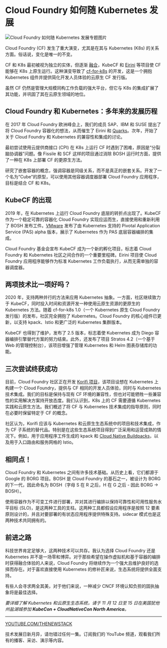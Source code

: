 # Cloud Foundry 如何随 Kubernetes 发展

![Cloud Foundry 如何随 Kubernetes 发展专题图片](https://cdn.thenewstack.io/media/2024/10/38422f4b-railroad-1024x576.jpg)

Cloud Foundry (CF) 发生了重大演变，尤其是在其与 Kubernetes (K8s) 的关系方面。俗话说，变化是唯一的不变。

CF 和 K8s 最初被视为独立的实体，但逐渐 [融合](https://thenewstack.io/kubernetes-and-cloud-foundry-better-together/)，KubeCF 和 [Eirini](https://thenewstack.io/with-project-eirini-cloud-foundry-adapts-to-a-new-open-source-ecosystem/) 等项目使 CF 能够在 K8s 上原生运行。这种演变导致了 [cf-for-k8s](https://thenewstack.io/cloud-foundry-aims-to-bring-the-ease-of-cf-push-to-kubernetes/) 的开发，这是一个拥抱 Kubernetes 组件并提供简化开发人员体验的云原生 CF 发行版。

虽然 CF 仍然是管理大规模同构工作负载的强大平台，但它与 K8s 的集成扩展了其功能，并巩固了其在云原生领域的地位。

## Cloud Foundry 和 Kubernetes：多年来的发展历程

在 2017 年 Cloud Foundry 欧洲峰会上，我们的成员 SAP、IBM 和 SUSE 提出了将 Cloud Foundry 容器化的想法，从而催生了 Eirini 和 [Quarks](https://thenewstack.io/cloud-foundry-containerized-project-quarks-and-project-eirini/)。次年，开始了关于 Cloud Foundry 和 Kubernetes 的兼容性和集成的讨论。

最初尝试使用云提供商接口 (CPI) 在 K8s 上运行 CF 时遇到了困难，原因是“分裂脑协调器”问题。像 Fissile 和 SCF 这样的项目通过消除 BOSH 运行时方面，提供了一种在 K8s 上部署 CF 的更原生方法。

研究了嵌套容器的概念，强调容器是同级关系，而不是真正的嵌套关系。开发了一个名为“Cube”的原型，可以使用其他容器调度器部署 Cloud Foundry 应用程序，目标是结合 CF 和 K8s。

## KubeCF 的出现

2019 年，在 Kubernetes 上运行 Cloud Foundry 底层的转折点出现了。KubeCF 作为一个稳定可靠的容器化 Cloud Foundry 实现应运而生，直接使用和重新利用了 BOSH 发布工件。[VMware](https://tanzu.vmware.com?utm_content=inline+mention) 发布了由 Kubernetes 支持的 Pivotal Application Service (PAS) alpha 版本，展示了 Kubernetes 作为 PAS 底层容器编排的集成。

Cloud Foundry 基金会宣布 KubeCF 成为一个新的孵化项目，标志着 Cloud Foundry 和 Kubernetes 社区之间合作的一个重要里程碑。Eirini 项目使 Cloud Foundry 应用程序能够作为标准 Kubernetes 工作负载执行，从而无需单独的容器调度器。

## 两项技术比一项好吗？

2020 年，支持两种并行的方法来应用 Kubernetes 抽象。一方面，社区继续致力于 KubeCF，同时投入时间和资源开发一种使用云原生资源的更原生的 Kubernetes 方法。随着 cf-for-k8s 1.0（一个 Kubernetes 原生 Cloud Foundry 发行版）的发布，社区完全拥抱了 Kubernetes。Cloud Foundry 的核心组件已更新，以支持 kpack、Istio 和更广泛的 Kubernetes 集群版本。

KubeCF 也得到了维护，发布了 2.5 版本，标志着使 Kubernetes 成为 Diego 容器编排引擎替代方案的努力结束。此外，还发布了项目 Stratos 4.2（一个基于 Web 的管理控制台），该项目增强了管理 Kubernetes 和 Helm 图表存储库的功能。

## 三次尝试终获成功

目前，Cloud Foundry 社区正在开发 [Korifi 项目](https://thenewstack.io/cloud-foundry-launches-korifi-to-ease-kubernetes-development/)，该项目设想在 Kubernetes 上构建一个 Cloud Foundry，提供与 CF 相同的开发人员体验，同时与 Kubernetes 技术集成。我们的目标是保持与现有 CF 环境的兼容性，但也对可能牺牲一些兼容性的实用解决方案持开放态度。我们认识到，K8s 上的 CF 需要遵循 Kubernetes 实践和云原生方法。我们概述了将 CF 与 Kubernetes 技术集成的指导原则，同时在必要时保留特定于 CF 的概念。

社区认为，Korifi 应该与 Kubernetes 和云原生生态系统中的项目和技术集成，作为 CF 子系统的替代品。特别是在这些生态系统项目得到广泛采用和运营成熟的情况下。例如，用于应用程序工件生成的 kpack 和 [Cloud Native Buildpacks](https://thenewstack.io/streamlined-apm-integration-in-cloud-native-buildpacks/)，以及用于入口路由和服务网格的 Istio。
## 相同点！

Cloud Foundry 和 Kubernetes 之间有许多技术基础。从历史上看，它们都源于 Google 的 BORG 项目。BOSH 是 Cloud Foundry 的基石之一，被设计为 BORG 的下一代，因此命名为 BOSH（字母 S 在 R 之后，H 在 G 之后 - 因此 BORG -> BOSH）。

使用容器作为不可变工件进行部署，并对其进行编排以保持可靠性和可用性服务水平目标 (SLO)，是这两种工具的支柱。这两种工具都假设应用程序是按照 12 要素原则设计的，并且对要部署的有状态应用程序提供特殊支持。sidecar 模式也是这两种技术共同拥有的。

## 前进之路

科技世界肯定足够大，这两种技术可以共存。我认为选择 Cloud Foundry 还是 Kubernetes 并不是一场零和博弈。对于那些希望在操作虚拟机和基于容器的编排时获得融合体验的人来说，Cloud Foundry 将继续作为一个强大且维护良好的选择而存在。对于喜欢直接使用 Kubernetes 的修补匠来说，生态系统将提供全面支持。

有些人会寻求两全其美，对于他们来说，一种减少 CNCF 环境认知负担的固执抽象将是最佳选择。

*要详细了解 Kubernetes 和云原生生态系统，请于 11 月 12 日至 15 日在美国犹他州盐湖城参加 **KubeCon + CloudNativeCon North America**。*

---

[YOUTUBE.COM/THENEWSTACK](https://youtube.com/thenewstack?sub_confirmation=1)

技术发展日新月异，请勿错过任何一集。订阅我们的 YouTube 频道，观看我们所有的播客、采访、演示等内容。